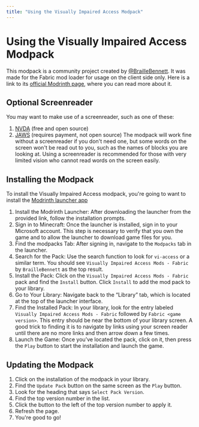 ```yaml
---
title: "Using the Visually Impaired Access Modpack"
---
```

# Using the Visually Impaired Access Modpack

This modpack is a community project created by [@BrailleBennett](https://github.com/BrailleBennett).
It was made for the Fabric mod loader for usage on the client side only.
Here is a link to its [official Modrinth page](https://modrinth.com/modpack/vi-access),
where you can read more about it.

## Optional Screenreader

You may want to make use of a screenreader, such as one of these:
1. [NVDA](https://nvaccess.org/) (free and open source)
2. [JAWS](https://www.freedomscientific.com/products/software/jaws/) (requires payment, not open source)
The modpack will work fine without a screenreader if you don't need one, but some words on the screen won't be read out to you, such as the names of blocks you are looking at. Using a screenreader is recommended for those with very limited vision who cannot read words on the screen easily.

## Installing the Modpack

To install the Visually Impaired Access modpack, you're going to want to install the [Modrinth launcher app](https://modrinth.com/app)

1. Install the Modrinth Launcher: After downloading the launcher from the provided link, follow the installation prompts.
2. Sign in to Minecraft: Once the launcher is installed, sign in to your Microsoft account. This step is necessary to verify that you own the game and to allow the launcher to download game files for you.
3. Find the modpacks Tab: After signing in, navigate to the `Modpacks` tab in the launcher.
4. Search for the Pack: Use the search function to look for `vi-access` or a similar term. You should see `Visually Impaired Access Mods - Fabric` by `BrailleBennett` as the top result.
5. Install the Pack: Click on the `Visually Impaired Access Mods - Fabric` pack and find the `Install` button. Click `Install` to add the mod pack to your library.
6. Go to Your Library: Navigate back to the “Library” tab, which is located at the top of the launcher interface.
7. Find the Installed Pack: In your library, look for the entry labeled `Visually Impaired Access Mods - Fabric` followed by `Fabric <game version>`. This entry should be near the bottom of your library screen.
   A good trick to finding it is to navigate by links using your screen reader until there are no more links and then arrow down a few times.
8. Launch the Game: Once you’ve located the pack, click on it, then press the `Play` button to start the installation and launch the game.

## Updating the Modpack

1. Click on the installation of the modpack in your library.
2. Find the `Update Pack` button on the same screen as the `Play` button.
3. Look for the heading that says `Select Pack Version`.
4. Find the top version number in the list.
5. Click the button to the left of the top version number to apply it.
6. Refresh the page.
7. You're good to go!
